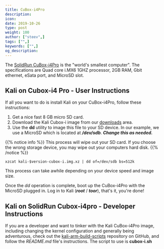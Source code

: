 ```yaml
---
title: CuBox-i4Pro
description:
icon:
date: 2019-10-26
type: post
weight: 100
author: ["steev",]
tags: ["",]
keywords: ["",]
og_description:
---
```


The [SolidRun CuBox-i4Pro](https://www.solid-run.com/product/cubox-i4pro/) is the "world's smallest computer".  The specifications are Quad core i.MX6 1GHZ processor, 2GB RAM, Gbit ethernet, eSata port, and MicroSD slot.

## Kali on Cubox-i4 Pro - User Instructions

If all you want to do is install Kali on your CuBox-i4Pro, follow these instructions:

1. Get a nice fast 8 GB micro SD card.
2. Download the Kali Cubox-i image from our [downloads](https://www.offensive-security.com/kali-linux-arm-images/) area.
3. Use the **dd** utility to image this file to your SD device. In our example, we use a MicroSD which is located at **_/dev/sdb_**. **_Change this as needed._**

{{% notice info %}}
This process will wipe out your SD card. If you choose the wrong storage device, you may wipe out your computers hard disk.
{{% /notice %}}

```
xzcat kali-$version-cubox-i.img.xz | dd of=/dev/sdb bs=512k
```

This process can take awhile depending on your device speed and image size.

Once the _dd_ operation is complete, boot up the CuBox-i4Pro with the MicroSD plugged in. Log in to Kali (**_root_** / **_toor_**), that's it, you're done!

## Kali on SolidRun Cubox-i4pro - Developer Instructions

If you are a developer and want to tinker with the Kali CuBox-i4Pro image, including changing the kernel configuration and generally being adventurous, check out the [kali-arm-build-scripts](https://gitlab.com/kalilinux/build-scripts/kali-arm) repository on GitHub, and follow the _README.md_ file's instructions. The script to use is **cubox-i.sh**
